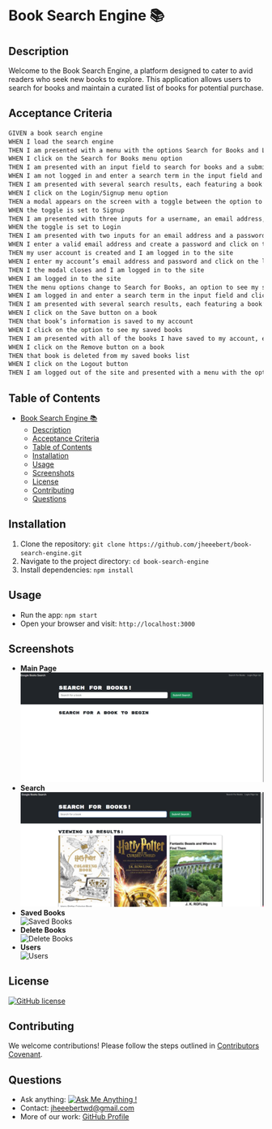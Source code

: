 # Book Search Engine 📚
## Description
Welcome to the Book Search Engine, a platform designed to cater to avid readers who seek new books to explore. This application allows users to search for books and maintain a curated list of books for potential purchase.
## Acceptance Criteria
```md
GIVEN a book search engine
WHEN I load the search engine
THEN I am presented with a menu with the options Search for Books and Login/Signup and an input field to search for books and a submit button
WHEN I click on the Search for Books menu option
THEN I am presented with an input field to search for books and a submit button
WHEN I am not logged in and enter a search term in the input field and click the submit button
THEN I am presented with several search results, each featuring a book’s title, author, description, image, and a link to that book on the Google Books site
WHEN I click on the Login/Signup menu option
THEN a modal appears on the screen with a toggle between the option to log in or sign up
WHEN the toggle is set to Signup
THEN I am presented with three inputs for a username, an email address, and a password, and a signup button
WHEN the toggle is set to Login
THEN I am presented with two inputs for an email address and a password and login button
WHEN I enter a valid email address and create a password and click on the signup button
THEN my user account is created and I am logged in to the site
WHEN I enter my account’s email address and password and click on the login button
THEN I the modal closes and I am logged in to the site
WHEN I am logged in to the site
THEN the menu options change to Search for Books, an option to see my saved books, and Logout
WHEN I am logged in and enter a search term in the input field and click the submit button
THEN I am presented with several search results, each featuring a book’s title, author, description, image, and a link to that book on the Google Books site and a button to save a book to my account
WHEN I click on the Save button on a book
THEN that book’s information is saved to my account
WHEN I click on the option to see my saved books
THEN I am presented with all of the books I have saved to my account, each featuring the book’s title, author, description, image, and a link to that book on the Google Books site and a button to remove a book from my account
WHEN I click on the Remove button on a book
THEN that book is deleted from my saved books list
WHEN I click on the Logout button
THEN I am logged out of the site and presented with a menu with the options Search for Books and Login/Signup and an input field to search for books and a submit button  
```
## Table of Contents
- [Book Search Engine 📚](#book-search-engine-)
  - [Description](#description)
  - [Acceptance Criteria](#acceptance-criteria)
  - [Table of Contents](#table-of-contents)
  - [Installation](#installation)
  - [Usage](#usage)
  - [Screenshots](#screenshots)
  - [License](#license)
  - [Contributing](#contributing)
  - [Questions](#questions)

## Installation
1. Clone the repository: `git clone https://github.com/jheeebert/book-search-engine.git`
2. Navigate to the project directory: `cd book-search-engine`
3. Install dependencies: `npm install`
## Usage
- Run the app: `npm start`
- Open your browser and visit: `http://localhost:3000`
## Screenshots
- **Main Page** <br>
  ![Main Page](./screenshots/mainPage.png)
- **Search** <br>
  ![Search Books](./screenshots/searchImage.png)
- **Saved Books** <br>
  ![Saved Books](./screenshots/savedBooksImage.png)
- **Delete Books** <br>
  ![Delete Books](./screenshots/deleteBooksImage.png)
- **Users** <br>
  ![Users](./screenshots/usersImage.png)
## License
[![GitHub license](https://badgen.net/github/license/jheeebert/book-search-engine)](LICENSE)
## Contributing
We welcome contributions! Please follow the steps outlined in [Contributors Covenant](https://www.contributor-covenant.org/).
## Questions
- Ask anything: [![Ask Me Anything !](https://img.shields.io/badge/Ask%20me-anything-1abc9c.svg)](https://GitHub.com/jheeebert/book-search-engine)
- Contact: jheeebertwd@gmail.com
- More of our work: [GitHub Profile](https://github.com/jheeebert/)